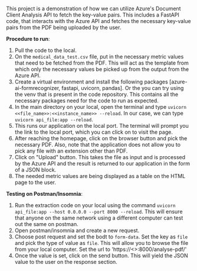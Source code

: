 This project is a demonstration of how we can utilize Azure's Document Client Analysis API to fetch the key-value pairs. This includes a FastAPI code, that interacts with the Azure API and fetches the necessary key-value pairs from the PDF being uploaded by the user.

**Procedure to run**:
1.  Pull the code to the local.
2.  On the `medical_data_test.csv` file, put in the necessary metric values that need to be fetched from the PDF. This will act as the template from which only the necessary       values be picked up from the output from the Azure API.
3.  Create a virtual environment and install the following packages [azure-ai-formrecognizer, fastapi, uvicorn, pandas]. Or the you can try using the venv that is present in       the code repository. This contains all the necessary packages need for the code to run as expected.
4.  In the main directory on your local, open the terminal and type `uvicorn <<file_name>>:<<instance_name>> --reload`. In our case, we can type `uvicorn api_file:app --reload`.
5.  This runs our application on the local port. The terminal will prompt you the link to the local port, which you can click on to visit the page.
6.  After reaching the homepage, click on the browser button and pick the necessary PDF. Also, note that the application does not allow you to pick any file with an extension      other than PDF.
7.  Click on "Upload" button. This takes the file as input and is processed by the Azure API and the result is returned to our application in the form of a JSON block.
8.  The needed metric values are being displayed as a table on the HTML page to the user.

**Testing on Postman/Insomnia**:
1.  Run the extraction code on your local using the command `uvicorn api_file:app --host 0.0.0.0 --port 8000 --reload`. This will ensure that anyone on the same network using a different computer can test out the same on postman.
2.  Open postman/insomnia and create a new request.
3.  Choose post request and set the bodt to `form-data`. Set the key as `file` and pick the type of value as `file`. This will allow you to browse the file from your local computer. Set the url to 'https://<<localhost>>:8000/analyse-pdf/'
4.  Once the value is set, click on the send button. This will yield the JSON value to the user on the response section.
